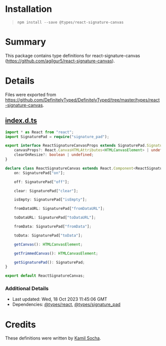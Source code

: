 # Installation
> `npm install --save @types/react-signature-canvas`

# Summary
This package contains type definitions for react-signature-canvas (https://github.com/agilgur5/react-signature-canvas).

# Details
Files were exported from https://github.com/DefinitelyTyped/DefinitelyTyped/tree/master/types/react-signature-canvas.
## [index.d.ts](https://github.com/DefinitelyTyped/DefinitelyTyped/tree/master/types/react-signature-canvas/index.d.ts)
````ts
import * as React from "react";
import SignaturePad = require("signature_pad");

export interface ReactSignatureCanvasProps extends SignaturePad.SignaturePadOptions {
    canvasProps?: React.CanvasHTMLAttributes<HTMLCanvasElement> | undefined;
    clearOnResize?: boolean | undefined;
}

declare class ReactSignatureCanvas extends React.Component<ReactSignatureCanvasProps> {
    on: SignaturePad["on"];

    off: SignaturePad["off"];

    clear: SignaturePad["clear"];

    isEmpty: SignaturePad["isEmpty"];

    fromDataURL: SignaturePad["fromDataURL"];

    toDataURL: SignaturePad["toDataURL"];

    fromData: SignaturePad["fromData"];

    toData: SignaturePad["toData"];

    getCanvas(): HTMLCanvasElement;

    getTrimmedCanvas(): HTMLCanvasElement;

    getSignaturePad(): SignaturePad;
}

export default ReactSignatureCanvas;

````

### Additional Details
 * Last updated: Wed, 18 Oct 2023 11:45:06 GMT
 * Dependencies: [@types/react](https://npmjs.com/package/@types/react), [@types/signature_pad](https://npmjs.com/package/@types/signature_pad)

# Credits
These definitions were written by [Kamil Socha](https://github.com/ksocha).
